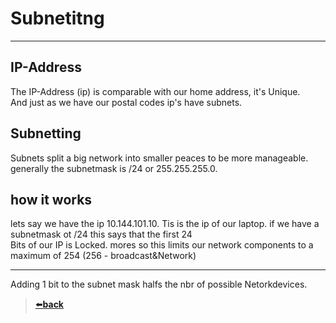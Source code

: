 # Subnetitng

---

## IP-Address

The IP-Address (ip) is comparable with our home address, it's Unique.  
And just as we have our postal codes ip's have subnets.

## Subnetting

Subnets split a big network into smaller peaces to be more manageable.  
generally the subnetmask is /24 or 255.255.255.0.

## how it works

lets say we have the ip 10.144.101.10. Tis is the ip of our laptop. 
if we have a subnetmask ot /24 this says that the first 24  
Bits of our IP is Locked. mores so this limits our network components to a maximum of 254 (256 - broadcast&Network)  

---

Adding 1 bit to the subnet mask halfs the nbr of possible Netorkdevices.

>[⬅️**back**](./README.md)